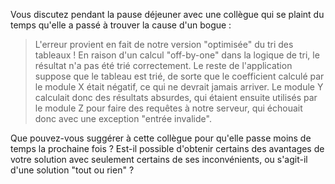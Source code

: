 Vous discutez pendant la pause déjeuner avec une collègue qui se plaint du temps qu'elle a passé à trouver la cause d'un bogue :

> L'erreur provient en fait de notre version "optimisée" du tri des tableaux ! En raison d'un calcul "off-by-one" dans la logique de tri, le résultat n'a pas été trié correctement.
> Le reste de l'application suppose que le tableau est trié, de sorte que le coefficient calculé par le module X était négatif, 
> ce qui ne devrait jamais arriver. Le module Y calculait donc des résultats absurdes, qui étaient ensuite utilisés par le module Z pour faire des requêtes
> à notre serveur, qui échouait donc avec une exception "entrée invalide".

Que pouvez-vous suggérer à cette collègue pour qu'elle passe moins de temps la prochaine fois ? Est-il possible d'obtenir certains des
avantages de votre solution avec seulement certains de ses inconvénients, ou s'agit-il d'une solution "tout ou rien" ?
